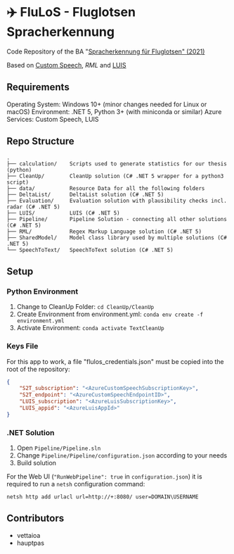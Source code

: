 # ✈️ FluLoS - Fluglotsen Spracherkennung

Code Repository of the BA "[Spracherkennung für Fluglotsen" (2021)](https://ba-pub.engineering.zhaw.ch/BA_WebPublication/Flyer.pdf?version=Bachelorarbeit2021&code=BA21_rege_04&language=en)

Based on [Custom Speech](https://speech.microsoft.com/customspeech), *RML* and [LUIS](https://luis.ai)

## Requirements
Operating System:	Windows 10+ (minor changes needed for Linux or macOS)
Environment:		.NET 5, Python 3+ (with miniconda or similar)
Azure Services:		Custom Speech, LUIS

## Repo Structure
```
.
├── calculation/    Scripts used to generate statistics for our thesis (python)
├── CleanUp/        CleanUp solution (C# .NET 5 wrapper for a python3 script)
├── data/           Resource Data for all the following folders
├── DeltaList/      DeltaList solution (C# .NET 5)
├── Evaluation/     Evaluation solution with plausibility checks incl. radar (C# .NET 5)
├── LUIS/           LUIS (C# .NET 5)
├── Pipeline/       Pipeline Solution - connecting all other solutions (C# .NET 5)
├── RML/            Regex Markup Language solution (C# .NET 5)
├── SharedModel/    Model class library used by multiple solutions (C# .NET 5)
└── SpeechToText/   SpeechToText solution (C# .NET 5)
```

## Setup

### Python Environment
1. Change to CleanUp Folder: `cd CleanUp/CleanUp`
2. Create Environment from environment.yml: `conda env create -f environment.yml`
3. Activate Environment: `conda activate TextCleanUp`
### Keys File
For this app to work, a file "flulos_credentials.json" must be copied into the root of the repository:
```json
{
	"S2T_subscription": "<AzureCustomSpeechSubscriptionKey>",
	"S2T_endpoint": "<AzureCustomSpeechEndpointID>",
	"LUIS_subscription": "<AzureLuisSubscriptionKey>",
	"LUIS_appid": "<AzureLuisAppId>"
}
```
### .NET Solution
1. Open `Pipeline/Pipeline.sln`
2. Change `Pipeline/Pipeline/configuration.json` according to your needs
2. Build solution

For the Web UI (`"RunWebPipeline": true` in `configuration.json`) it is required to run a `netsh` configuration command:
```
netsh http add urlacl url=http://+:8080/ user=DOMAIN\USERNAME
```

## Contributors
- vettaioa
- hauptpas

